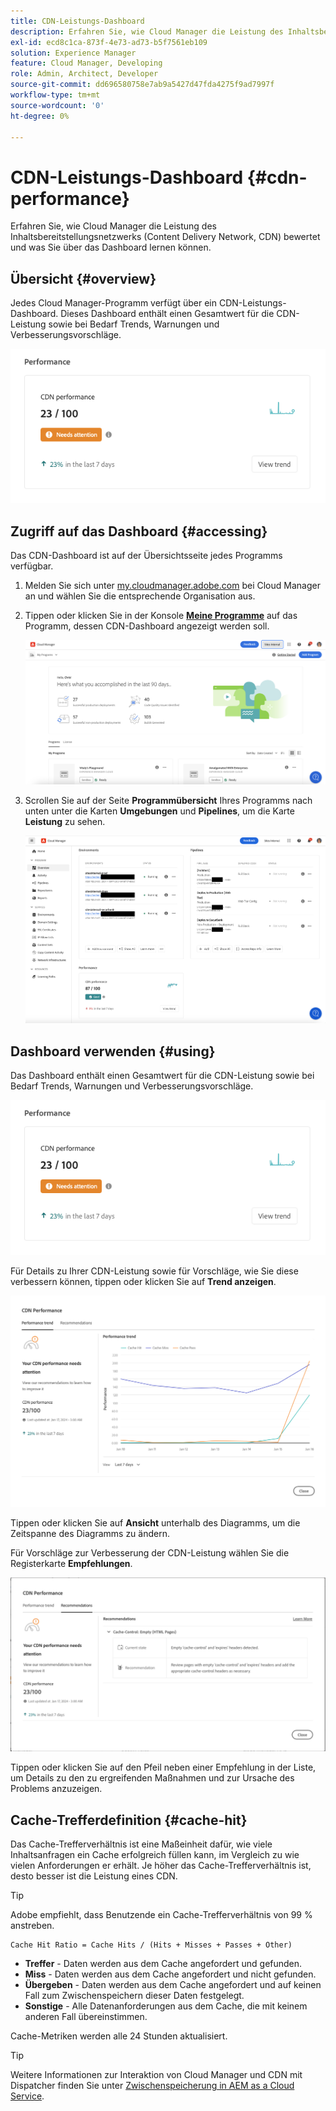 ```yaml
---
title: CDN-Leistungs-Dashboard
description: Erfahren Sie, wie Cloud Manager die Leistung des Inhaltsbereitstellungsnetzwerks (Content Delivery Network, CDN) bewertet und was Sie über das Dashboard lernen können.
exl-id: ecd8c1ca-873f-4e73-ad73-b5f7561eb109
solution: Experience Manager
feature: Cloud Manager, Developing
role: Admin, Architect, Developer
source-git-commit: dd696580758e7ab9a5427d47fda4275f9ad7997f
workflow-type: tm+mt
source-wordcount: '0'
ht-degree: 0%

---
```


# CDN-Leistungs-Dashboard {#cdn-performance}

Erfahren Sie, wie Cloud Manager die Leistung des Inhaltsbereitstellungsnetzwerks (Content Delivery Network, CDN) bewertet und was Sie über das Dashboard lernen können.

## Übersicht {#overview}

Jedes Cloud Manager-Programm verfügt über ein CDN-Leistungs-Dashboard. Dieses Dashboard enthält einen Gesamtwert für die CDN-Leistung sowie bei Bedarf Trends, Warnungen und Verbesserungsvorschläge.

![CDN-Leistungs-Dashboard](assets/cdn-performance-dashboard.png)

## Zugriff auf das Dashboard {#accessing}

Das CDN-Dashboard ist auf der Übersichtsseite jedes Programms verfügbar.

1. Melden Sie sich unter [my.cloudmanager.adobe.com](https://my.cloudmanager.adobe.com/) bei Cloud Manager an und wählen Sie die entsprechende Organisation aus.

1. Tippen oder klicken Sie in der Konsole **[Meine Programme](/help/implementing/cloud-manager/navigation.md#my-programs)** auf das Programm, dessen CDN-Dashboard angezeigt werden soll.

   ![Seite „Meine Programme“](assets/my-programs.png)

1. Scrollen Sie auf der Seite **Programmübersicht** Ihres Programms nach unten unter die Karten **Umgebungen** und **Pipelines**, um die Karte **Leistung** zu sehen.

   ![Leistung](assets/cdn-performance-overview.png)

## Dashboard verwenden {#using}

Das Dashboard enthält einen Gesamtwert für die CDN-Leistung sowie bei Bedarf Trends, Warnungen und Verbesserungsvorschläge.

![CDN-Leistungs-Dashboard](assets/cdn-performance-dashboard.png)

Für Details zu Ihrer CDN-Leistung sowie für Vorschläge, wie Sie diese verbessern können, tippen oder klicken Sie auf **Trend anzeigen**.

![Leistungs-Trend](assets/cdn-performance-trend.png)

Tippen oder klicken Sie auf **Ansicht** unterhalb des Diagramms, um die Zeitspanne des Diagramms zu ändern.

Für Vorschläge zur Verbesserung der CDN-Leistung wählen Sie die Registerkarte **Empfehlungen**.

![CDN-Empfehlungen](assets/cdn-performance-recommendations.png)

Tippen oder klicken Sie auf den Pfeil neben einer Empfehlung in der Liste, um Details zu den zu ergreifenden Maßnahmen und zur Ursache des Problems anzuzeigen.

## Cache-Trefferdefinition {#cache-hit}

Das Cache-Trefferverhältnis ist eine Maßeinheit dafür, wie viele Inhaltsanfragen ein Cache erfolgreich füllen kann, im Vergleich zu wie vielen Anforderungen er erhält. Je höher das Cache-Trefferverhältnis ist, desto besser ist die Leistung eines CDN.

>[!TIP]
>
>Adobe empfiehlt, dass Benutzende ein Cache-Trefferverhältnis von 99 % anstreben.

```text
Cache Hit Ratio = Cache Hits / (Hits + Misses + Passes + Other)
```

* **Treffer** - Daten werden aus dem Cache angefordert und gefunden.
* **Miss** - Daten werden aus dem Cache angefordert und nicht gefunden.
* **Übergeben** - Daten werden aus dem Cache angefordert und auf keinen Fall zum Zwischenspeichern dieser Daten festgelegt.
* **Sonstige** - Alle Datenanforderungen aus dem Cache, die mit keinem anderen Fall übereinstimmen.

Cache-Metriken werden alle 24 Stunden aktualisiert.

>[!TIP]
>
>Weitere Informationen zur Interaktion von Cloud Manager und CDN mit Dispatcher finden Sie unter [Zwischenspeicherung in AEM as a Cloud Service](/help/implementing/dispatcher/caching.md).
